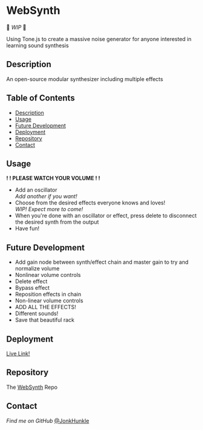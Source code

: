 # WebSynth

🔨 *WIP* 🔨

Using Tone.js to create a massive noise generator for anyone interested in learning sound synthesis

## Description

An open-source modular synthesizer including multiple effects

## Table of Contents
* [Description](#description)
* [Usage](#usage)
* [Future Development](#future-development)
* [Deployment](#deployment)
* [Repository](#repository)
* [Contact](#contact)

## Usage


**! ! PLEASE WATCH YOUR VOLUME ! !**
<br>
- Add an oscillator<br>*Add another if you want!*
- Choose from the desired effects everyone knows and loves!<br>*WIP! Expect more to come!* 
- When you're done with an oscillator or effect, press delete to disconnect the desired synth from the output
- Have fun!

## Future Development

- Add gain node between synth/effect chain and master gain to try and normalize volume
- Nonlinear volume controls
- Delete effect
- Bypass effect
- Reposition effects in chain
- Non-linear volume controls
- ADD ALL THE EFFECTS!
- Different sounds!
- Save that beautiful rack

## Deployment

[Live Link!](https://jonkhunkle.github.io/WebSynth/)


## Repository

The [WebSynth](https://github.com/JonkHunkle/WebSynth) Repo


## Contact

*Find me on GitHub* [@JonkHunkle](https://github.com/JonkHunkle)

